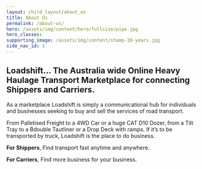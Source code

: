 ```yaml
---
layout: child_layout/about_us
title: About Us
permalink: /about-us/
hero: /assets/img/content/hero/fullsize/pipe.jpg
hero_classes:
supporting_image: /assets/img/content/stamp-10-years.jpg
side_nav_id: 1
---
```


## Loadshift... The Australia wide Online Heavy Haulage Transport Marketplace for connecting Shippers and Carriers.

As a marketplace Loadshift is simply a communicational hub for individuals and businesses seeking to buy and sell the services of road transport.

From Palletised Freight to a 4WD Car or a huge CAT D10 Dozer, from a Tilt Tray to a Bdouble Tautliner or a Drop Deck with ramps. If it’s to be transported by truck, Loadshift is the place to do business.

__For Shippers__, Find transport fast anytime and anywhere.

__For Carriers__, Find more business for your business.